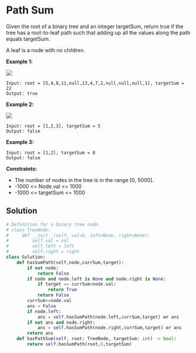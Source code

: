 <h1>Path Sum</h1>

<p>
Given the root of a binary tree and an integer targetSum, return true if the tree has a root-to-leaf path such that adding up all the values along the path equals targetSum.

A leaf is a node with no children.

</p>

<b>Example 1:</b>

<img src="https://assets.leetcode.com/uploads/2021/01/18/pathsum1.jpg">

    Input: root = [5,4,8,11,null,13,4,7,2,null,null,null,1], targetSum = 22
    Output: true
    
<b>Example 2:</b>

<img src="https://assets.leetcode.com/uploads/2021/01/18/pathsum2.jpg">

    Input: root = [1,2,3], targetSum = 5
    Output: false
    
<b>Example 3:</b>

    Input: root = [1,2], targetSum = 0
    Output: false

<b>Constraints:</b>

- The number of nodes in the tree is in the range [0, 5000].
- -1000 <= Node.val <= 1000
- -1000 <= targetSum <= 1000

<h2>Solution</h2>

```python
# Definition for a binary tree node.
# class TreeNode:
#     def __init__(self, val=0, left=None, right=None):
#         self.val = val
#         self.left = left
#         self.right = right
class Solution:
    def hasSumPath(self,node,currSum,target):
        if not node:
            return False
        if node and node.left is None and node.right is None:
            if target == currSum+node.val:
                return True
            return False
        currSum+=node.val
        ans = False
        if node.left:
            ans = self.hasSumPath(node.left,currSum,target) or ans
        if not ans and node.right:
            ans = self.hasSumPath(node.right,currSum,target) or ans
        return ans    
    def hasPathSum(self, root: TreeNode, targetSum: int) -> bool:
        return self.hasSumPath(root,0,targetSum)
```
